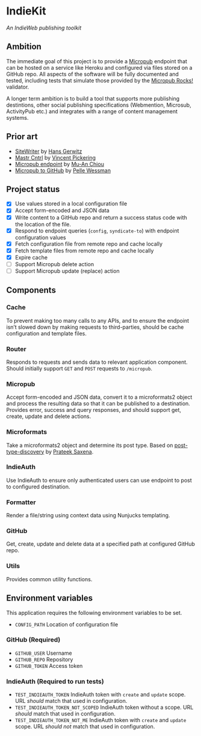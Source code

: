 # IndieKit

*An IndieWeb publishing toolkit*

## Ambition
The immediate goal of this project is to provide a [Micropub](https://www.w3.org/TR/micropub/) endpoint that can be hosted on a service like Heroku and configured via files stored on a GitHub repo. All aspects of the software will be fully documented and tested, including tests that simulate those provided by the [Micropub Rocks!](https://micropub.rocks) validator.

A longer term ambition is to build a tool that supports more publishing destintions, other social publishing specifications (Webmention, Microsub, ActivityPub etc.) and integrates with a range of content management systems.

## Prior art
* [SiteWriter](https://github.com/gerwitz/sitewriter) by [Hans Gerwitz](https://hans.gerwitz.com)
* [Mastr Cntrl](https://github.com/vipickering/mastr-cntrl) by [Vincent Pickering](https://vincentp.me)
* [Micropub endpoint](https://github.com/muan/micropub-endpoint) by [Mu-An Chiou](https://muan.co)
* [Micropub to GitHub](https://github.com/voxpelli/webpage-micropub-to-github) by [Pelle Wessman](https://kodfabrik.se)

## Project status
* [x] Use values stored in a local configuration file
* [x] Accept form-encoded and JSON data
* [x] Write content to a GitHub repo and return a success status code with the location of the file.
* [x] Respond to endpoint queries (`config`, `syndicate-to`) with endpoint configuration values
* [x] Fetch configuration file from remote repo and cache locally
* [x] Fetch template files from remote repo and cache locally
* [x] Expire cache
* [ ] Support Micropub delete action
* [ ] Support Micropub update (replace) action

## Components

### Cache
To prevent making too many calls to any APIs, and to ensure the endpoint isn’t slowed down by making requests to third-parties, should be cache configuration and template files.

### Router
Responds to requests and sends data to relevant application component. Should initially support `GET` and `POST` requests to `/micropub`.

### Micropub
Accept form-encoded and JSON data, convert it to a microformats2 object and process the resulting data so that it can be published to a destination. Provides error, success and query responses, and should support get, create, update and delete actions.

### Microformats
Take a microformats2 object and determine its post type. Based on [post-type-discovery](https://github.com/twozeroone/post-type-discovery) by [Prateek Saxena](prtksxna.com).

### IndieAuth
Use IndieAuth to ensure only authenticated users can use endpoint to post to configured destination.

### Formatter
Render a file/string using context data using Nunjucks templating.

### GitHub
Get, create, update and delete data at a specified path at configured GitHub repo.

### Utils
Provides common utility functions.

## Environment variables
This application requires the following environment variables to be set.

* `CONFIG_PATH` Location of configuration file

### GitHub (Required)
* `GITHUB_USER` Username
* `GITHUB_REPO` Repository
* `GITHUB_TOKEN` Access token

### IndieAuth (Required to run tests)
* `TEST_INDIEAUTH_TOKEN` IndieAuth token with `create` and `update` scope. URL *should* match that used in configuration.
* `TEST_INDIEAUTH_TOKEN_NOT_SCOPED` IndieAuth token without a scope. URL *should* match that used in configuration.
* `TEST_INDIEAUTH_TOKEN_NOT_ME` IndieAuth token with `create` and `update` scope. URL *should not* match that used in configuration.
